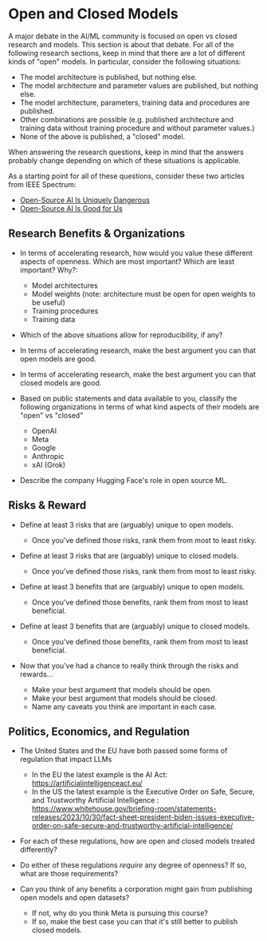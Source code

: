 # Open and Closed Models

A major debate in the AI/ML community is focused on open vs closed research and models. This section is about that debate. For all of the following research sections, keep in mind that there are a lot of different kinds of "open" models. In particular, consider the following situations:

* The model architecture is published, but nothing else.
* The model architecture and parameter values are published, but nothing else.
* The model architecture, parameters, training data and procedures are published.
* Other combinations are possible (e.g. published architecture and training data without training procedure and without parameter values.)
* None of the above is published, a "closed" model.

When answering the research questions, keep in mind that the answers probably change depending on which of these situations is applicable.

As a starting point for all of these questions, consider these two articles from IEEE Spectrum:

* [Open-Source AI Is Uniquely Dangerous](https://spectrum.ieee.org/open-source-ai-2666932122)
* [Open-Source AI Is Good for Us](https://spectrum.ieee.org/open-source-ai-good)

## Research Benefits & Organizations

* In terms of accelerating research, how would you value these different aspects of openness. Which are most important? Which are least important? Why?:
    * Model architectures
    * Model weights (note: architecture must be open for open weights to be useful)
    * Training procedures
    * Training data

* Which of the above situations allow for reproducibility, if any?

* In terms of accelerating research, make the best argument you can that open models are good.

* In terms of accelerating research, make the best argument you can that closed models are good. 

* Based on public statements and data available to you, classify the following organizations in terms of what kind aspects of their models are "open" vs "closed"
    * OpenAI
    * Meta
    * Google
    * Anthropic
    * xAI (Grok)

* Describe the company Hugging Face's role in open source ML.

## Risks & Reward

* Define at least 3 risks that are (arguably) unique to open models.
    * Once you've defined those risks, rank them from most to least risky.

* Define at least 3 risks that are (arguably) unique to closed models.
    * Once you've defined those risks, rank them from most to least risky.

* Define at least 3 benefits that are (arguably) unique to open models.
    * Once you've defined those benefits, rank them from most to least beneficial.

* Define at least 3 benefits that are (arguably) unique to closed models.
    * Once you've defined those benefits, rank them from most to least beneficial.

* Now that you've had a chance to really think through the risks and rewards...
    * Make your best argument that models should be open.
    * Make your best argument that models should be closed.
    * Name any caveats you think are important in each case. 

## Politics, Economics, and Regulation

* The United States and the EU have both passed some forms of regulation that impact LLMs
    * In the EU the latest example is the AI Act: https://artificialintelligenceact.eu/
    * In the US the latest example is the Executive Order on Safe, Secure, and Trustworthy Artificial Intelligence  : https://www.whitehouse.gov/briefing-room/statements-releases/2023/10/30/fact-sheet-president-biden-issues-executive-order-on-safe-secure-and-trustworthy-artificial-intelligence/

* For each of these regulations, how are open and closed models treated differently?
* Do either of these regulations *require* any degree of openness? If so, what are those requirements?

* Can you think of any benefits a corporation might gain from publishing open models and open datasets?
    * If not, why do you think Meta is pursuing this course?
    * If so, make the best case you can that it's still better to publish closed models. 
